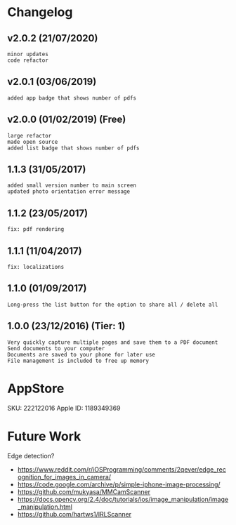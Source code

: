 # Changelog

## v2.0.2 (21/07/2020) 
    minor updates
    code refactor

## v2.0.1 (03/06/2019) 
    added app badge that shows number of pdfs

## v2.0.0 (01/02/2019) (Free)
    large refactor
    made open source
    added list badge that shows number of pdfs

## 1.1.3 (31/05/2017)
    added small version number to main screen
    updated photo orientation error message

## 1.1.2 (23/05/2017)
    fix: pdf rendering

## 1.1.1 (11/04/2017)
    fix: localizations

## 1.1.0 (01/09/2017)
    Long-press the list button for the option to share all / delete all

## 1.0.0 (23/12/2016) (Tier: 1)
    Very quickly capture multiple pages and save them to a PDF document
    Send documents to your computer
    Documents are saved to your phone for later use
    File management is included to free up memory

# AppStore

SKU: 222122016
Apple ID: 1189349369

# Future Work

Edge detection?
- https://www.reddit.com/r/iOSProgramming/comments/2qever/edge_recognition_for_images_in_camera/
- https://code.google.com/archive/p/simple-iphone-image-processing/
- https://github.com/mukyasa/MMCamScanner
- https://docs.opencv.org/2.4/doc/tutorials/ios/image_manipulation/image_manipulation.html
- https://github.com/hartws1/IRLScanner
